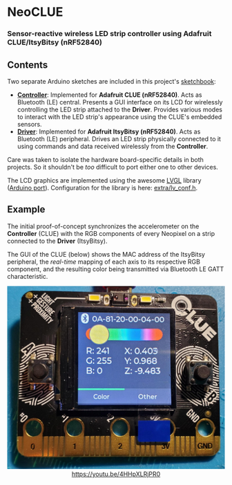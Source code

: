 # NeoCLUE 
### Sensor-reactive wireless LED strip controller using Adafruit CLUE/ItsyBitsy (nRF52840)

## Contents
Two separate Arduino sketches are included in this project's [sketchbook](sketchbook):
- [__Controller__](sketchbook/Controller): Implemented for __Adafruit CLUE (nRF52840)__. Acts as Bluetooth (LE) central. Presents a GUI interface on its LCD for wirelessly controlling the LED strip attached to the __Driver__. Provides various modes to interact with the LED strip's appearance using the CLUE's embedded sensors.
- [__Driver__](sketchbook/Driver): Implemented for __Adafruit ItsyBitsy (nRF52840)__. Acts as Bluetooth (LE) peripheral. Drives an LED strip physically connected to it using commands and data received wirelessly from the __Controller__.

Care was taken to isolate the hardware board-specific details in both projects. So it shouldn't be *too* difficult to port either one to other devices.

The LCD graphics are implemented using the awesome [LVGL](https://lvgl.io) library ([Arduino port](https://github.com/lvgl/lv_arduino)). Configuration for the library is here: [extra/lv_conf.h](extra/lv_conf.h).

## Example

The initial proof-of-concept synchronizes the accelerometer on the __Controller__ (CLUE) with the RGB components of every Neopixel on a strip connected to the __Driver__ (ItsyBitsy). 

The GUI of the CLUE (below) shows the MAC address of the ItsyBitsy peripheral, the *real-time* mapping of each axis to its respective RGB component, and the resulting color being transmitted via Bluetooth LE GATT characteristic.

<p align=center>
        <a href="https://youtu.be/4HHpXLRjPR0">
                <img src="extra/img/accel-color-fill.jpg" alt="NeoCLUE prototype"><br/>
                https://youtu.be/4HHpXLRjPR0<br/>
        </a>
</p>
